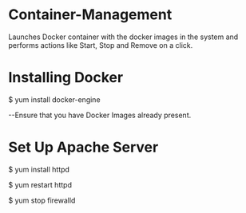 # Container-Management
Launches Docker container with the docker images in the system and performs actions like Start, Stop and Remove on a click.

# Installing Docker

$ yum install docker-engine

--Ensure that you have Docker Images already present.

# Set Up Apache Server

$ yum install httpd

$ yum restart httpd

$ yum stop firewalld
